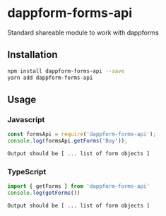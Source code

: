 # dappform-forms-api
Standard shareable module to work with dappforms

## Installation
```sh
npm install dappform-forms-api --save
yarn add dappform-forms-api
```

## Usage

### Javascript

```javascript
const formsApi = require('dappform-forms-api');
console.log(formsApi.getForms('Boy'));
```
```sh
Output should be [ ... list of form objects ]
```

### TypeScript
```typescript
import { getForms } from 'dappform-forms-api'
console.log(getForms())
```
```sh
Output should be [ ... list of form objects ]
```
